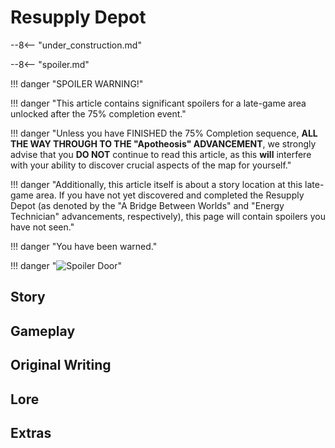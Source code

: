 # Resupply Depot

--8<-- "under_construction.md"

--8<-- "spoiler.md"

!!! danger "SPOILER WARNING!"

!!! danger "This article contains significant spoilers for a late-game area unlocked after the 75% completion event."

!!! danger "Unless you have FINISHED the 75% Completion sequence, **ALL THE WAY THROUGH TO THE "Apotheosis" ADVANCEMENT**, we strongly advise that you **DO NOT** continue to read this article, as this **will** interfere with your ability to discover crucial aspects of the map for yourself."

!!! danger "Additionally, this article itself is about a story location at this late-game area. If you have not yet discovered and completed the Resupply Depot (as denoted by the "A Bridge Between Worlds" and "Energy Technician" advancements, respectively), this page will contain spoilers you have not seen."

!!! danger "You have been warned."

!!! danger "![Spoiler Door](/assets/img/spoiler_door.png)"

## Story

## Gameplay

## Original Writing

## Lore

## Extras